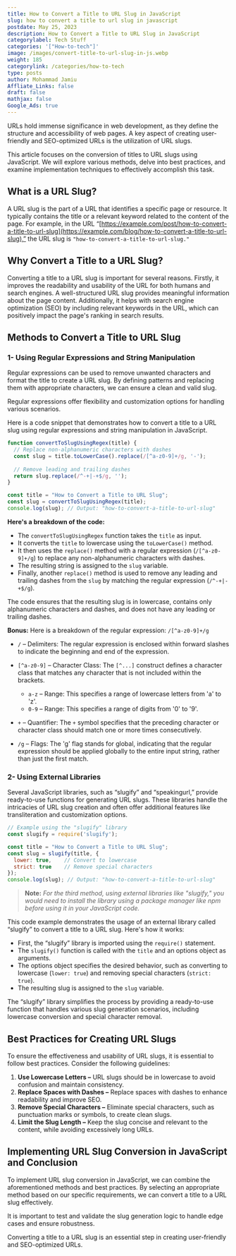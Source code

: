```yaml
---
title: How to Convert a Title to URL Slug in JavaScript
slug: how to convert a title to url slug in javascript
postdate: May 25, 2023
description: How to Convert a Title to URL Slug in JavaScript
categorylabel: Tech Stuff
categories: '["How-to-tech"]'
image: /images/convert-title-to-url-slug-in-js.webp
weight: 185
categorylink: /categories/how-to-tech
type: posts
author: Mohammad Jamiu
Affliate_Links: false
draft: false
mathjax: false
Google_Ads: true
---
```

URLs hold immense significance in web development, as they define the structure and accessibility of web pages. A key aspect of creating user-friendly and SEO-optimized URLs is the utilization of URL slugs. 

This article focuses on the conversion of titles to URL slugs using JavaScript. We will explore various methods, delve into best practices, and examine implementation techniques to effectively accomplish this task.

## What is a URL Slug?

A URL slug is the part of a URL that identifies a specific page or resource. It typically contains the title or a relevant keyword related to the content of the page. For example, in the URL “[https://example.com/post/how-to-convert-a-title-to-url-slug](https://example.com/blog/how-to-convert-a-title-to-url-slug),” the URL slug is `"how-to-convert-a-title-to-url-slug."`

## Why Convert a Title to a URL Slug?

Converting a title to a URL slug is important for several reasons. Firstly, it improves the readability and usability of the URL for both humans and search engines. A well-structured URL slug provides meaningful information about the page content. Additionally, it helps with search engine optimization (SEO) by including relevant keywords in the URL, which can positively impact the page's ranking in search results.

## **Methods to Convert a Title to URL Slug**

### **1- Using Regular Expressions and String Manipulation**

Regular expressions can be used to remove unwanted characters and format the title to create a URL slug. By defining patterns and replacing them with appropriate characters, we can ensure a clean and valid slug. 

Regular expressions offer flexibility and customization options for handling various scenarios.

Here is a code snippet that demonstrates how to convert a title to a URL slug using regular expressions and string manipulation in JavaScript. 

```javascript
function convertToSlugUsingRegex(title) {
  // Replace non-alphanumeric characters with dashes
  const slug = title.toLowerCase().replace(/[^a-z0-9]+/g, '-');
  
  // Remove leading and trailing dashes
  return slug.replace(/^-+|-+$/g, '');
}

const title = "How to Convert a Title to URL Slug";
const slug = convertToSlugUsingRegex(title);
console.log(slug); // Output: "how-to-convert-a-title-to-url-slug"
```

**Here's a breakdown of the code:**

* The `convertToSlugUsingRegex` function takes the `title` as input.
* It converts the `title` to lowercase using the `toLowerCase()` method.
* It then uses the `replace()` method with a regular expression (`/[^a-z0-9]+/g`) to replace any non-alphanumeric characters with dashes.
* The resulting string is assigned to the `slug` variable.
* Finally, another `replace()` method is used to remove any leading and trailing dashes from the `slug` by matching the regular expression (`/^-+|-+$/g`).

The code ensures that the resulting slug is in lowercase, contains only alphanumeric characters and dashes, and does not have any leading or trailing dashes.

**Bonus:** Here is a breakdown of the regular expression: `/[^a-z0-9]+/g`

* `/`⁣ – Delimiters: The regular expression is enclosed within forward slashes to indicate the beginning and end of the expression.
* `[^a-z0-9]`⁣ – Character Class: The `[^...]` construct defines a character class that matches any character that is not included within the brackets.

  * `a-z`⁣ – Range: This specifies a range of lowercase letters from 'a' to 'z'.
  * `0-9`⁣ – Range: This specifies a range of digits from '0' to '9'.
* `+`⁣ – Quantifier: The `+` symbol specifies that the preceding character or character class should match one or more times consecutively.
* `/g`⁣ – Flags: The 'g' flag stands for global, indicating that the regular expression should be applied globally to the entire input string, rather than just the first match.

### **2- Using External Libraries**

Several JavaScript libraries, such as “slugify” and “speakingurl,” provide ready-to-use functions for generating URL slugs. These libraries handle the intricacies of URL slug creation and often offer additional features like transliteration and customization options.

```javascript
// Example using the "slugify" library
const slugify = require('slugify');

const title = "How to Convert a Title to URL Slug";
const slug = slugify(title, {
  lower: true,    // Convert to lowercase
  strict: true    // Remove special characters
});
console.log(slug); // Output: "how-to-convert-a-title-to-url-slug"
```

> **Note:** *For the third method, using external libraries like "slugify," you would need to install the library using a package manager like npm before using it in your JavaScript code.*

This code example demonstrates the usage of an external library called “slugify” to convert a title to a URL slug. Here's how it works:

* First, the “slugify” library is imported using the `require()` statement.
* The `slugify()` function is called with the `title` and an options object as arguments.
* The options object specifies the desired behavior, such as converting to lowercase (`lower: true`) and removing special characters (`strict: true`).
* The resulting slug is assigned to the `slug` variable.

The “slugify” library simplifies the process by providing a ready-to-use function that handles various slug generation scenarios, including lowercase conversion and special character removal.

## Best Practices for Creating URL Slugs

To ensure the effectiveness and usability of URL slugs, it is essential to follow best practices. Consider the following guidelines:

1. **Use Lowercase Letters –** URL slugs should be in lowercase to avoid confusion and maintain consistency.
2. **Replace Spaces with Dashes –** Replace spaces with dashes to enhance readability and improve SEO.
3. **Remove Special Characters –** Eliminate special characters, such as punctuation marks or symbols, to create clean slugs.
4. **Limit the Slug Length –** Keep the slug concise and relevant to the content, while avoiding excessively long URLs.

## Implementing URL Slug Conversion in JavaScript and Conclusion

To implement URL slug conversion in JavaScript, we can combine the aforementioned methods and best practices. By selecting an appropriate method based on our specific requirements, we can convert a title to a URL slug effectively. 

It is important to test and validate the slug generation logic to handle edge cases and ensure robustness.

Converting a title to a URL slug is an essential step in creating user-friendly and SEO-optimized URLs.